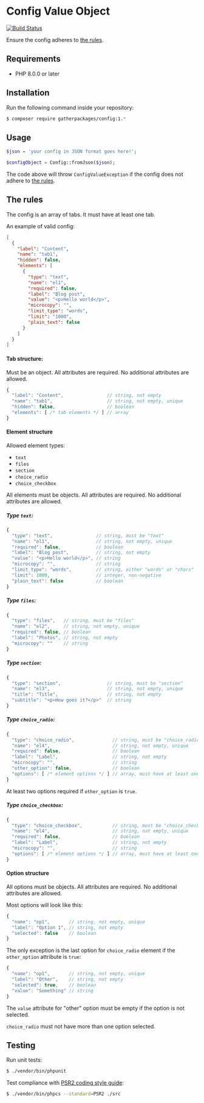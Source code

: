 # Config Value Object

[![Build Status](https://travis-ci.org/gathercontent/config.png?branch=master)](https://travis-ci.org/gathercontent/config)

Ensure the config adheres to [the rules](#the-rules).

## Requirements

- PHP 8.0.0 or later

## Installation

Run the following command inside your repository:

```bash
$ composer require gatherpackages/config:1.*
```
## Usage

```php
$json = 'your config in JSON format goes here!';

$configObject = Config::fromJson($json);
```

The code above will throw `ConfigValueException` if the config does not adhere to [the rules](#the-rules).

## The rules

The config is an array of tabs. It must have at least one tab.

An example of valid config:

```json
[
  {
    "label": "Content",
    "name": "tab1",
    "hidden": false,
    "elements": [
      {
        "type": "text",
        "name": "el1",
        "required": false,
        "label": "Blog post",
        "value": "<p>Hello world</p>",
        "microcopy": "",
        "limit_type": "words",
        "limit": "1000",
        "plain_text": false
      }
    ]
  }
]
```

#### Tab structure:

Must be an object. All attributes are required. No additional attributes are allowed.

```javascript
{
  "label": "Content",                // string, not empty
  "name": "tab1",                    // string, not empty, unique
  "hidden": false,                   // boolean
  "elements": [ /* tab elements */ ] // array
}
```
#### Element structure

Allowed element types:

  - `text`
  - `files`
  - `section`
  - `choice_radio`
  - `choice_checkbox`

All elements must be objects. All attributes are required. No additional attributes are allowed.

##### Type `text`:

```javascript
{
  "type": "text",                // string, must be "text"
  "name": "el1",                 // string, not empty, unique
  "required": false,             // boolean
  "label": "Blog post",          // string, not empty
  "value": "<p>Hello world</p>", // string
  "microcopy": "",               // string
  "limit_type": "words",         // string, either "words" or "chars"
  "limit": 1000,                 // integer, non-negative
  "plain_text": false            // boolean
}
```

##### Type `files`:

```javascript
{
  "type": "files",   // string, must be "files"
  "name": "el2",     // string, not empty, unique
  "required": false, // boolean
  "label": "Photos", // string, not empty
  "microcopy": ""    // string
}
```

##### Type `section`:

```javascript
{
  "type": "section",                 // string, must be "section"
  "name": "el3",                     // string, not empty, unique
  "title": "Title",                  // string, not empty
  "subtitle": "<p>How goes it?</p>"  // string
}
```

##### Type `choice_radio`:

```javascript
{
  "type": "choice_radio",              // string, must be "choice_radio"
  "name": "el4",                       // string, not empty, unique
  "required": false,                   // boolean
  "label": "Label",                    // string, not empty
  "microcopy": "",                     // string
  "other_option": false,               // boolean
  "options": [ /* element options */ ] // array, must have at least one option
}
```

At least two options required if `other_option` is `true`.

##### Type `choice_checkbox`:

```javascript
{
  "type": "choice_checkbox",           // string, must be "choice_checkbox"
  "name": "el4",                       // string, not empty, unique
  "required": false,                   // boolean
  "label": "Label",                    // string, not empty
  "microcopy": "",                     // string
  "options": [ /* element options */ ] // array, must have at least one option
}
```

#### Option structure

All options must be objects. All attributes are required. No additional attributes are allowed.

Most options will look like this:

```javascript
{
  "name": "op1",       // string, not empty, unique
  "label": "Option 1", // string, not empty
  "selected": false    // boolean
}
```

The only exception is the last option for `choice_radio` element if the `other_option` attribute is `true`:

```javascript
{
  "name": "op1",       // string, not empty, unique
  "label": "Other",    // string, not empty
  "selected": true,    // boolean
  "value": "Something" // string
}
```

The `value` attribute for "other" option must be empty if the option is not selected.

`choice_radio` must not have more than one option selected.


## Testing

Run unit tests:

``` bash
$ ./vendor/bin/phpunit
```

Test compliance with [PSR2 coding style guide](http://www.php-fig.org/psr/psr-2/):

``` bash
$ ./vendor/bin/phpcs --standard=PSR2 ./src
```
